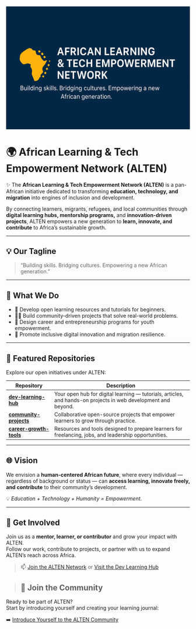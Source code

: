 <!-- Profile Banner -->
![Banner](https://github.com/ALTEN-02/ALTEN-02/blob/main/ALTEN-banner.png)

# 🌍 African Learning & Tech Empowerment Network (ALTEN)

✨ The **African Learning & Tech Empowerment Network (ALTEN)** is a pan-African initiative dedicated to transforming **education, technology, and migration** into engines of inclusion and development.

By connecting learners, migrants, refugees, and local communities through **digital learning hubs, mentorship programs,** and **innovation-driven projects**, ALTEN empowers a new generation to **learn, innovate, and contribute** to Africa’s sustainable growth.

---

## 💡 Our Tagline
> “Building skills. Bridging cultures. Empowering a new African generation.”

---

## 🔖 What We Do
- 📘 Develop open learning resources and tutorials for beginners.  
- 👩‍💻 Build community-driven projects that solve real-world problems.  
- 🚀 Design career and entrepreneurship programs for youth empowerment.  
- 🌱 Promote inclusive digital innovation and migration resilience.  

---

## 📌 Featured Repositories
Explore our open initiatives under ALTEN:

| Repository | Description |
|-------------|--------------|
| [**dev-learning-hub**](https://github.com/ALTEN-02/dev-learning-hub) | Your open hub for digital learning — tutorials, articles, and hands-on projects in web development and beyond. |
| [**community-projects**](../community-projects/README.md) | Collaborative open-source projects that empower learners to grow through practice. |
| [**career-growth-tools**](../career-growth-tools/README.md) | Resources and tools designed to prepare learners for freelancing, jobs, and leadership opportunities. |

---

## 🌐 Vision
We envision a **human-centered African future**, where every individual — regardless of background or status — can **access learning, innovate freely, and contribute** to their community’s development.

💡 *Education + Technology + Humanity = Empowerment.*

---

## 🤝 Get Involved
Join us as a **mentor, learner, or contributor** and grow your impact with ALTEN.  
Follow our work, contribute to projects, or partner with us to expand ALTEN’s reach across Africa.  


> 📫 [Join the ALTEN Network](https://github.com/ALTEN-02/ALTEN-02/tree/main/onboarding) or [Visit the Dev Learning Hub](https://github.com/ALTEN-02/dev-learning-hub)

> ## 🪩 Join the Community

Ready to be part of ALTEN?  
Start by introducing yourself and creating your learning journal:

➡️ [Introduce Yourself to the ALTEN Community](https://github.com/ALTEN-02/ALTEN-02/tree/main/onboarding/introduce-yourself.md)



